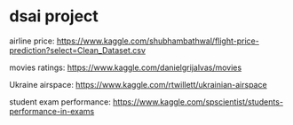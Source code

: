 # dsai project
airline price:
https://www.kaggle.com/shubhambathwal/flight-price-prediction?select=Clean_Dataset.csv

movies ratings:
https://www.kaggle.com/danielgrijalvas/movies

Ukraine airspace:
https://www.kaggle.com/rtwillett/ukrainian-airspace

student exam performance:
https://www.kaggle.com/spscientist/students-performance-in-exams
